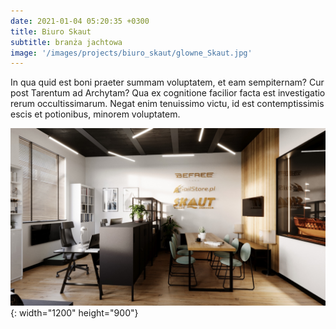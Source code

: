 ```yaml
---
date: 2021-01-04 05:20:35 +0300
title: Biuro Skaut
subtitle: branża jachtowa
image: '/images/projects/biuro_skaut/glowne_Skaut.jpg'
---
```

In qua quid est boni praeter summam voluptatem, et eam sempiternam? Cur post Tarentum ad Archytam? Qua ex cognitione facilior facta est investigatio rerum occultissimarum. Negat enim tenuissimo victu, id est contemptissimis escis et potionibus, minorem voluptatem.

![Biuro](/images/projects/biuro_skaut/1_Skaut.jpg){: width="1200" height="900"}


